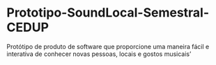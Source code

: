 # Prototipo-SoundLocal-Semestral-CEDUP
 Protótipo de produto de software que proporcione uma maneira fácil e interativa de conhecer novas pessoas, locais e gostos musicais’
